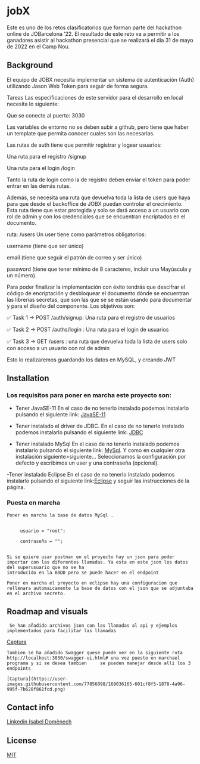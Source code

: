 # jobX
Este es uno de los retos clasificatorios que forman parte del hackathon online de JOBarcelona ’22. El resultado de este reto va a permitir a los ganadores asistir
al hackathon presencial que se realizará el día 31 de mayo de 2022 en el Camp Nou.
## Background

El equipo de JOBX necesita implementar un sistema de autenticación (Auth) utilizando Jason Web Token para seguir de forma segura.

Tareas
Las especificaciones de este servidor para el desarrollo en local necesita lo siguiente:

Que se conecte al puerto: 3030

Las variables de entorno no se deben subir a github, pero tiene que haber un template que permita conocer cuales son las necesarias.

Las rutas de auth tiene que permitir registrar y logear usuarios:

Una ruta para el registro /signup

Una ruta para el login /login

Tanto la ruta de login como la de registro deben enviar el token para poder entrar en las demás rutas.

Además, se necesita una ruta que devuelva toda la lista de users que haya para que desde el backoffice de JOBX puedan controlar el crecimiento. 
Esta ruta tiene que estar protegida y solo se dará acceso a un usuario con rol de admin y con los credenciales que se encuentran encriptados en el documento.

ruta: /users
Un user tiene como parámetros obligatorios:

username (tiene que ser único)

email (tiene que seguir el patrón de correo y ser único)

password (tiene que tener mínimo de 8 caracteres, incluir una Mayúscula y un número).

Para poder finalizar la implementación con éxito tendrás que descifrar el código de encriptación y desbloquear el documento dónde se encuentran las librerías secretas, que son las que se se están usando para documentar y para el diseño del componente.
Los objetivos son:

✅ Task 1 → POST /auth/signup: Una ruta para el registro de usuarios

✅ Task 2 → POST /auths/login : Una ruta para el login de usuarios

✅ Task 3 → GET /users :  una ruta que devuelva toda la lista de users  solo con acceso a un usuario con rol de admin


Esto lo realizaremos guardando los datos en MySQL, y creando  JWT 

## Installation

### Los requisitos para poner en marcha este proyecto son:

  - Tener JavaSE-11  En el caso de no tenerlo instalado podemos instalarlo pulsando el siguiente link: [JavaSE-11](https://www.oracle.com/java/technologies/javase/jdk11-archive-downloads.html)

  - Tener instalado el driver de JDBC. En el caso de no tenerlo instalado podemos instalarlo pulsando el siguiente link: [JDBC](https://docs.microsoft.com/en-us/sql/connect/jdbc/download-microsoft-jdbc-driver-for-sql-server?view=sql-server-ver15)

  - Tener instalado MySql En el caso de no tenerlo instalado podemos instalarlo pulsando el siguiente link: [MySql](https://dev.mysql.com/). Y como en cualquier otra instalación siguiente>siguiente… Seleccionamos la configuración por defecto y escribimos un user y una contraseña (opcional).
  
  -Tener instalado Eclipse En el caso de no tenerlo instalado podemos instalarlo pulsando el siguiente link:[Eclipse](https://www.eclipse.org/downloads/) y seguir las instrucciones de la página.

 ### Puesta en marcha
  
    Poner en marcha la base de datos MySql .
    
      
         usuario = "root";

         contraseña = "";
         

    Si se quiere usar postman en el proyecto hay un json para poder importar con las diferentes llamadas. Ya esta en este json los datos del superusuario que no se ha 
    introducido en la BBDD pero se puede hacer en el endpoint
  
    Poner en marcha el proyecto en eclipse hay una configuracion que rellenara automaicamente la base de datos con el json que se adjuntaba en el archivo secreto.
      
        
  ## Roadmap and visuals
  
     Se han añadido archivos json con las llamadas al api y ejemplos implementados para facilitar las llamadas
     
     
   [Captura](https://user-images.githubusercontent.com/77856098/169035615-71b52694-395e-47a1-a12d-ddd61bbf1320.png)

    
    Tambien se ha añadido Swagger quese puede ver en la siguiente ruta http://localhost:3030/swagger-ui.html# una vez puesto en marchael programa y si se desea tambien     se pueden manejar desde alli los 3 endpoints
    
    [Captura](https://user-images.githubusercontent.com/77856098/169036165-601cf8f5-1878-4a96-995f-7b628f861fcd.png)
      
  ## Contact info
  
  [Linkedin Isabel Domènech](https://www.linkedin.com/in/isabel-domenech-de-mena-157103124/)
  
  ## License 

  [MIT](https://opensource.org/licenses/MIT)
  
